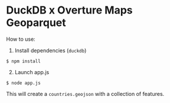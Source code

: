 # DuckDB x Overture Maps Geoparquet

How to use:

1. Install dependencies (`duckdb`)

```
$ npm install
```

2. Launch app.js

```
$ node app.js 
```

This will create a `countries.geojson` with a collection of features.